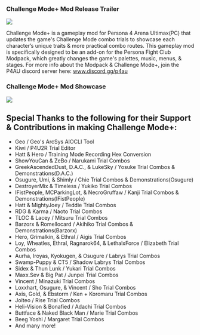 ### Challenge Mode+ Mod Release Trailer
[![](https://markdown-videos-api.jorgenkh.no/youtube/BSnCdUlPNkA)](https://youtu.be/BSnCdUlPNkA)

Challenge Mode+ is a gameplay mod for Persona 4 Arena Ultimax(PC) that updates the game's Challenge Mode combo trials to showcase each character’s unique traits & more practical combo routes. This gameplay mod is specifically designed to be an add-on for the Persona Fight Club Modpack, which greatly changes the game's palettes, music, menus, & stages. For more info about the Modpack & Challenge Mode+, join the P4AU discord server here: www.discord.gg/p4au


### Challenge Mode+ Mod Showcase
[![](https://markdown-videos-api.jorgenkh.no/youtube/dKi89on7d48)](https://youtu.be/dKi89on7d48)

## Special Thanks to the following for their Support & Contributions in making Challenge Mode+:

- Geo / Geo's ArcSys AIOCLI Tool
- Kiwi / P4U2R Trial Editor
- Hatt & Hero / Training Mode Recording Hex Conversion
- ShowYouCan & ZeBo / Narukami Trial Combos
- GreekAscendedDust, D.A.C., & LukeSky / Yosuke Trial Combos & Demonstrations(D.A.C.)
- Osugure, Umi, & Shimly / Chie Trial Combos & Demonstrations(Osugure)
- DestroyerMix & Timeless / Yukiko Trial Combos
- IFistPeople, MCParkingLot, & NecroGruffaw / Kanji Trial Combos & Demonstrations(IFistPeople)
- Hatt & MightyJoey / Teddie Trial Combos
- RDG & Karma / Naoto Trial Combos
- TLOC & Lacey / Mitsuru Trial Combos
- Barzorx & Romellocard / Akihiko Trial Combos & Demonstrations(Barzorx)
- Hero, Grimalkin, & Ethral / Aigis Trial Combos
- Loy, Wheatles, Ethral, Ragnarok64, & LethalxForce / Elizabeth Trial Combos
- Aurha, Iroyas, Kyokugen, & Osugure / Labrys Trial Combos
- Swamp-Puppy & CT5 / Shadow Labrys Trial Combos
- Sidex & Thun Lunk / Yukari Trial Combos
- Maxx.Sev & Big Pat / Junpei Trial Combos
- Vincent / Minazuki Trial Combos
- Loxxhart, Osugure, & Vincent / Sho Trial Combos
- Axis, Gold, & Ebstorm / Ken + Koromaru Trial Combos
- Jolteo / Rise Trial Combos
- Heli-Vision & Bonafied / Adachi Trial Combos
- Buttface & Naked Black Man / Marie Trial Combos
- Beeg Yoshi /  Margaret Trial Combos
- And many more!
